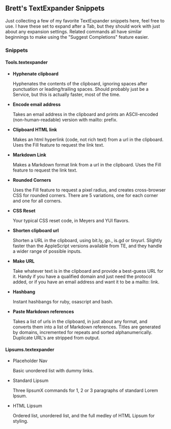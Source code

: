 ## Brett's TextExpander Snippets ##

Just collecting a few of my favorite TextExpander snippets here, feel free to use. I have these set to expand after a Tab, but they should work with just about any expansion settings. Related commands all have similar beginnings to make using the "Suggest Completions" feature easier.

### Snippets ###

#### Tools.textexpander ####

* **Hyphenate clipboard**

	Hyphenates the contents of the clipboard, ignoring spaces after punctuation or leading/trailing spaces. Should probably just be a Service, but this is actually faster, most of the time.

* **Encode email address**

	Takes an email address in the clipboard and prints an ASCII-encoded (non-human-readable) version with mailto: prefix.

* **Clipboard HTML link**

	Makes an html hyperlink (code, not rich text) from a url in the clipboard. Uses the Fill feature to request the link text.

* **Markdown Link**

	Makes a Markdown format link from a url in the clipboard. Uses the Fill feature to request the link text.

* **Rounded Corners**

	Uses the Fill feature to request a pixel radius, and creates cross-browser CSS for rounded corners. There are 5 variations, one for each corner and one for all corners.

* **CSS Reset**

	Your typical CSS reset code, in Meyers and YUI flavors.

* **Shorten clipboard url**

	Shorten a URL in the clipboard, using bit.ly, go., is.gd or tinyurl. Slightly faster than the AppleScript versions available from TE, and they handle a wider range of possible inputs.

* **Make URL**

	Take whatever text is in the clipboard and provide a best-guess URL for it. Handy if you have a qualified domain and just need the protocol added, or if you have an email address and want it to be a mailto: link.

* **Hashbang**

	Instant hashbangs for ruby, osascript and bash.

* **Paste Markdown references**

	Takes a list of urls in the clipboard, in just about any format, and converts them into a list of Markdown references. Titles are generated by domains, incremented for repeats and sorted alphanumerically. Duplicate URL's are stripped from output.

#### Lipsums.textexpander ####

* Placeholder Nav

	Basic unordered list with dummy links.

* Standard Lipsum

	Three lipsumX commands for 1, 2 or 3 paragraphs of standard Lorem Ipsum.

* HTML Lipsum

	Ordered list, unordered list, and the full medley of HTML Lipsum for styling.
